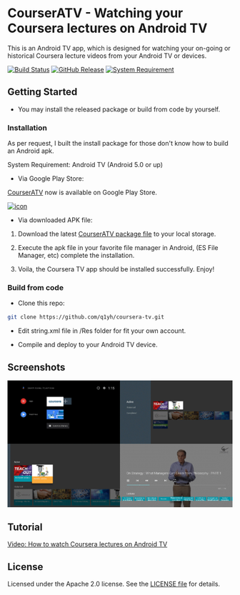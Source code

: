# CourserATV - Watching your Coursera lectures on Android TV

This is an Android TV app, which is designed for watching your on-going or historical Coursera lecture videos from your Android TV or devices. 

[![Build Status](https://travis-ci.org/q1yh/coursera-tv.svg?branch=master)](https://travis-ci.org/q1yh/coursera-tv)
[![GitHub Release](https://img.shields.io/github/release/q1yh/coursera-tv.svg)](https://github.com/q1yh/coursera-tv/releases/1.0.1)
[![System Requirement](https://img.shields.io/badge/Android-v5.0%2B-red.svg)]()

## Getting Started

- You may install the released package or build from code by yourself. 

### Installation

As per request, I built the install package for those don't know how to build an Android apk. 

System Requirement: Android TV (Android 5.0 or up)

- Via Google Play Store:

[CourserATV](https://play.google.com/store/apps/details?id=com.bundia.courseratv) now is available on Google Play Store.

[![icon](https://play.google.com/intl/en_us/badges/images/badge_new.png)](https://play.google.com/store/apps/details?id=com.bundia.courseratv)

- Via downloaded APK file:

1. Download the latest [CourserATV package file](https://github.com/q1yh/coursera-tv/releases/) to your local storage.

2. Execute the apk file in your favorite file manager in Android, (ES File Manager, etc) complete the installation.

3. Voila, the Coursera TV app should be installed successfully. Enjoy!

### Build from code

- Clone this repo:

```sh
git clone https://github.com/q1yh/coursera-tv.git
```
- Edit string.xml file in /Res folder for fit your own account.

- Compile and deploy to your Android TV device.


## Screenshots

[![Screenshot](screenshot.png)](https://github.com/q1yh/coursera-tv/raw/master/screenshot.png)

## Tutorial

[Video: How to watch Coursera lectures on Android TV](https://www.youtube.com/watch?v=hjevrgtkij4)

## License

Licensed under the Apache 2.0 license. See the [LICENSE file][license] for details.

[license]: LICENSE
